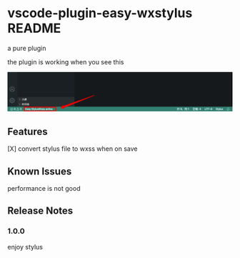 # vscode-plugin-easy-wxstylus README

a pure plugin 

the plugin is working when you see this 

![example](./001.png)

## Features

[X] convert stylus file to wxss when on save

## Known Issues

performance is not good

## Release Notes

### 1.0.0
enjoy stylus

